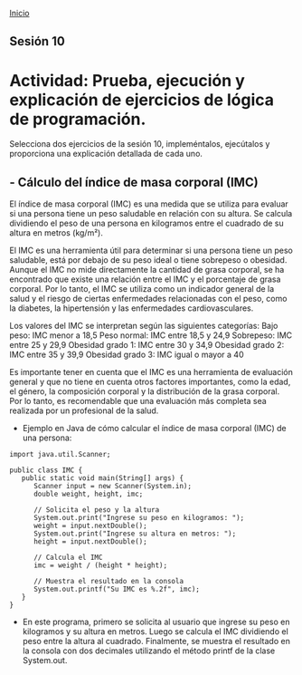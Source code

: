 <!-- No borrar o modificar -->
[Inicio](./index.md)

## Sesión 10 

# Actividad: Prueba, ejecución y explicación de ejercicios de lógica de programación.

Selecciona dos ejercicios de la sesión 10, impleméntalos, ejecútalos y proporciona una explicación detallada de cada uno.

## - Cálculo del índice de masa corporal (IMC)
El índice de masa corporal (IMC) es una medida que se utiliza para evaluar si una persona tiene un peso saludable en relación con su altura. Se calcula dividiendo el peso de una persona en kilogramos entre el cuadrado de su altura en metros (kg/m²).

El IMC es una herramienta útil para determinar si una persona tiene un peso saludable, está por debajo de su peso ideal o tiene sobrepeso o obesidad. Aunque el IMC no mide directamente la cantidad de grasa corporal, se ha encontrado que existe una relación entre el IMC y el porcentaje de grasa corporal. Por lo tanto, el IMC se utiliza como un indicador general de la salud y el riesgo de ciertas enfermedades relacionadas con el peso, como la diabetes, la hipertensión y las enfermedades cardiovasculares.

Los valores del IMC se interpretan según las siguientes categorías: Bajo peso: IMC menor a 18,5 Peso normal: IMC entre 18,5 y 24,9 Sobrepeso: IMC entre 25 y 29,9 Obesidad grado 1: IMC entre 30 y 34,9 Obesidad grado 2: IMC entre 35 y 39,9 Obesidad grado 3: IMC igual o mayor a 40

Es importante tener en cuenta que el IMC es una herramienta de evaluación general y que no tiene en cuenta otros factores importantes, como la edad, el género, la composición corporal y la distribución de la grasa corporal. Por lo tanto, es recomendable que una evaluación más completa sea realizada por un profesional de la salud.

- Ejemplo en Java de cómo calcular el índice de masa corporal (IMC) de una persona:

```
import java.util.Scanner;

public class IMC {
   public static void main(String[] args) {
      Scanner input = new Scanner(System.in);
      double weight, height, imc;
      
      // Solicita el peso y la altura
      System.out.print("Ingrese su peso en kilogramos: ");
      weight = input.nextDouble();
      System.out.print("Ingrese su altura en metros: ");
      height = input.nextDouble();

      // Calcula el IMC
      imc = weight / (height * height);

      // Muestra el resultado en la consola
      System.out.printf("Su IMC es %.2f", imc);
   }
}
```

- En este programa, primero se solicita al usuario que ingrese su peso en kilogramos y su altura en metros. Luego se calcula el IMC dividiendo el peso entre la altura al cuadrado. Finalmente, se muestra el resultado en la consola con dos decimales utilizando el método printf de la clase System.out.
<!-- Su documentación aquí -->





